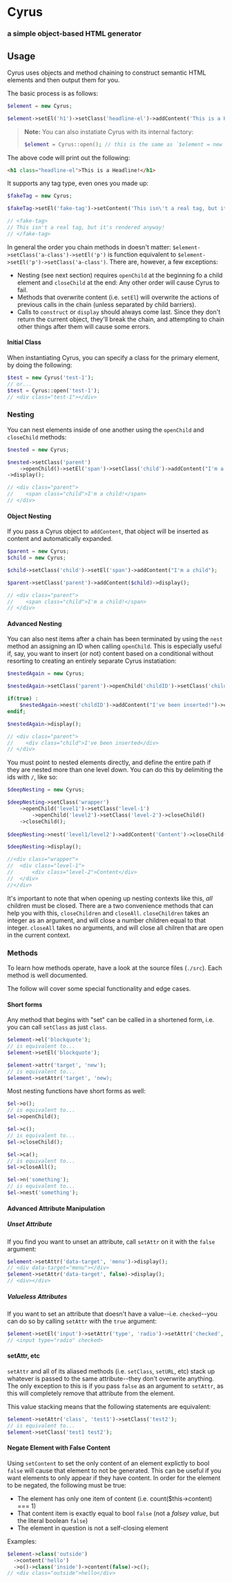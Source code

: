 # Cyrus
### a simple object-based HTML generator

## Usage

Cyrus uses objects and method chaining to construct semantic HTML elements and then output them for you.

The basic process is as follows:

```php
$element = new Cyrus;

$element->setEl('h1')->setClass('headline-el')->addContent('This is a Headline!')->display();
```

> **Note:** You can also instatiate Cyrus with its internal factory:
>
> ```php
> $element = Cyrus::open(); // this is the same as `$element = new Cyrus;`
> ```

The above code will print out the following:

```html
<h1 class="headline-el">This is a Headline!</h1>
```

It supports any tag type, even ones you made up:

```php
$fakeTag = new Cyrus;

$fakeTag->setEl('fake-tag')->setContent('This isn\'t a real tag, but it\'s rendered anyway!')->display();

// <fake-tag>
// This isn't a real tag, but it's rendered anyway!
// </fake-tag>
```

In general the order you chain methods in doesn't matter: `$element->setClass('a-class')->setEl('p')` is function equivalent to `$element->setEl('p')->setClass('a-class')`. There are, however, a few exceptions:

- Nesting (see next section) requires `openChild` at the beginning fo a child element and `closeChild` at the end: Any other order will cause Cyrus to fail.
- Methods that overwrite content (i.e. `setEl`) will overwrite the actions of previous calls in the chain (unless separated by child barriers).
- Calls to `construct` or `display` should always come last. Since they don't return the current object, they'll break the chain, and attempting to chain other things after them will cause some errors.

#### Initial Class

When instantiating Cyrus, you can specify a class for the primary element, by doing the following:

```php
$test = new Cyrus('test-1');
// or...
$test = Cyrus::open('test-1');
// <div class="test-1"></div>
```

### Nesting

You can nest elements inside of one another using the `openChild` and `closeChild` methods:

```php
$nested = new Cyrus;

$nested->setClass('parent')
    ->openChild()->setEl('span')->setClass('child')->addContent("I'm a child!")->closeChild()
->display();

// <div class="parent">
//    <span class="child">I'm a child!</span>
// </div>
```

#### Object Nesting

If you pass a Cyrus object to `addContent`, that object will be inserted as content and automatically expanded.

```php
$parent = new Cyrus;
$child = new Cyrus;

$child->setClass('child')->setEl('span')->addContent("I'm a child");

$parent->setClass('parent')->addContent($child)->display();

// <div class="parent">
//    <span class="child">I'm a child!</span>
// </div>
```

#### Advanced Nesting

You can also nest items after a chain has been terminated by using the `nest` method an assigning an ID when calling `openChild`. This is especially useful if, say, you want to insert (or not) content based on a conditional without resorting to creating an entirely separate Cyrus instatiation:

```php
$nestedAgain = new Cyrus;

$nestedAgain->setClass('parent')->openChild('childID')->setClass('child')->closeChild();

if(true) :
    $nestedAgain->nest('childID')->addContent("I've been inserted!")->closeChild();
endif;

$nestedAgain->display();

// <div class="parent">
//    <div class="child">I've been inserted</div>
// </div>
```

You must point to nested elements directly, and define the entire path if they are nested more than one level down. You can do this by delimiting the ids with `/`, like so:

```php
$deepNesting = new Cyrus;

$deepNesting->setClass('wrapper')
	->openChild('level1')->setClass('level-1')
		->openChild('level2')->setClass('level-2')->closeChild()
	->closeChild();
	
$deepNesting->nest('level1/level2')->addContent('Content')->closeChild()->closeChild();

$deepNesting->display();

//<div class="wrapper">
//	<div class="level-1">
//		<div class="level-2">Content</div>
//	</div>
//</div>		

```

It's important to note that when opening up nesting contexts like this, *all* children must be closed. There are a two convenience methods that can help you with this, `closeChildren` and `closeAll`. `closeChildren` takes an integer as an argument, and will close a number children equal to that integer. `closeAll` takes no arguments, and will close all chilren that are open in the current context.


### Methods

To learn how methods operate, have a look at the source files (`./src`). Each method is well documented.

The follow will cover some special functionality and edge cases.

#### Short forms

Any method that begins with "set" can be called in a shortened form, i.e. you can call `setClass` as just `class`.

```php
$element->el('blockquote');
// is equivalent to...
$element->setEl('blockquote');

$element->attr('target', 'new');
// is equivalent to...
$element->setAttr('target', 'new);
```

Most nesting functions have short forms as well:

```php
$el->o();
// is equivalent to...
$el->openChild();

$el->c();
// is equivalent to...
$el->closeChild();

$el->ca();
// is equivalent to...
$el->closeAll();

$el->n('something');
// is equivalent to...
$el->nest('something');
```

#### Advanced Attribute Manipulation

##### Unset Attribute

If you find you want to unset an attribute, call `setAttr` on it with the `false` argument:

```php
$element->setAttr('data-target', 'menu')->display();
// <div data-target="menu"></div>
$element->setAttr('data-target', false)->display();
// <div></div>
```

##### Valueless Attributes

If you want to set an attribute that doesn't have a value--i.e. `checked`--you can do so by calling `setAttr` with the `true` argument:

```php
$element->setEl('input')->setAttr('type', 'radio')->setAttr('checked', true);
// <input type="radio" checked>
```

#### setAttr, etc
`setAttr` and all of its aliased methods (i.e. `setClass`, `setURL`, etc) stack up whatever is passed to the same attribute--they don't overwrite anything. The only exception to this is if you pass `false` as an argument to `setAttr`, as this will completely remove that attribute from the element.

This value stacking means that the following statements are equivalent:

```php
$element->setAttr('class', 'test1')->setClass('test2');
// is equivalent to...
$element->setClass('test1 test2');
```

#### Negate Element with False Content
Using `setContent` to set the only content of an element explictly to bool `false` will cause that element to not be generated. This can be useful if you want elements to only appear if they have content. In order for the element to be negated, the following must be true:

  * The element has only one item of content (i.e. count($this->content) === 1)
  * That content item is exactly equal to bool `false` (not a _falsey value_, but the literal boolean `false`)
  * The element in question is not a self-closing element

Examples:

```php
$element->class('outside')
  ->content('hello')
  ->o()->class('inside')->content(false)->c();
// <div class="outside">hello</div>
```